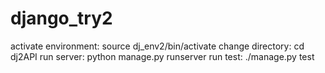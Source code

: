 # django_try2
activate environment: source dj_env2/bin/activate
change directory: cd dj2API
run server: python manage.py runserver
run test: ./manage.py test
